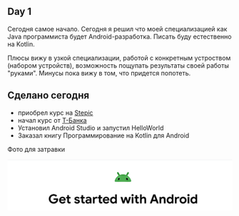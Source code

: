 Day 1
---

Сегодня самое начало. Сегодня я решил что моей специализацией как Java программиста будет Android-разработка. Писать буду естественно на Kotlin.

Плюсы вижу в узкой специализации, работой с конкретным устроством (набором устройств), возможность пощупать результаты своей работы "руками". 
Минусы пока вижу в том, что придется попотеть.

## Сделано сегодня
- приобрел курс на [Stepic](https://stepik.org/course/121507/)
- начал курс от [Т-Банка](https://edu.tinkoff.ru/my-activities/courses/stream/8d1be0a8-3ee2-4e0e-afcc-7c0b85dc2beb/program)
- Установил Android Studio и запустил HelloWorld
- Заказал книгу Программирование на Kotlin для Android

Фото для затравки

![Get Started!](img/begin.png)